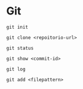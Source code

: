 # Git

`git init`

`git clone <repoitorio-url>`

`git status`

`git show <commit-id>`

`git log`

`git add <filepattern>`
